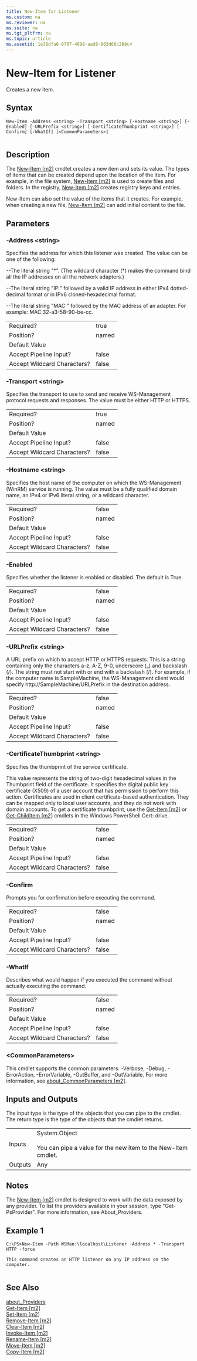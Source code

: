 ```yaml
---
title: New-Item for Listener
ms.custom: na
ms.reviewer: na
ms.suite: na
ms.tgt_pltfrm: na
ms.topic: article
ms.assetid: 1e38dfa6-6707-4698-aad8-963d60c268c4
---
```

# New-Item for Listener
Creates a new item.  
  
## Syntax  
  
```  
New-Item -Address <string> -Transport <string> [-Hostname <string>] [-Enabled] [-URLPrefix <string>] [-CertificateThumbprint <string>] [-Confirm] [-WhatIf] [<CommonParameters>]  
  
```  
  
## Description  
 The [New\-Item &#91;m2&#93;](assetId:///005a0eae-0d1b-4fd0-a8f8-135487794106) cmdlet creates a new item and sets its value. The types of items that can be created depend upon the location of the item. For example, in the file system, [New\-Item &#91;m2&#93;](assetId:///005a0eae-0d1b-4fd0-a8f8-135487794106) is used to create files and folders. In the registry, [New\-Item &#91;m2&#93;](assetId:///005a0eae-0d1b-4fd0-a8f8-135487794106) creates registry keys and entries.  
  
 New\-Item can also set the value of the items that it creates. For example, when creating a new file, [New\-Item &#91;m2&#93;](assetId:///005a0eae-0d1b-4fd0-a8f8-135487794106) can add initial content to the file.  
  
## Parameters  
  
### \-Address \<string\>  
 Specifies the address for which this listener was created. The value can be one of the following:  
  
 \-\-The literal string "\*". \(The wildcard character \(\*\) makes the command bind all the IP addresses on all the network adapters.\)  
  
 \-\-The literal string "IP:" followed by a valid IP address in either IPv4 dotted\-decimal format or in IPv6 cloned\-hexadecimal format.  
  
 \-\-The literal string "MAC:" followed by the MAC address of an adapter. For example: MAC:32\-a3\-58\-90\-be\-cc.  
  
|||  
|-|-|  
|Required?|true|  
|Position?|named|  
|Default Value||  
|Accept Pipeline Input?|false|  
|Accept Wildcard Characters?|false|  
  
### \-Transport \<string\>  
 Specifies the transport to use to send and receive WS\-Management protocol requests and responses. The value must be either HTTP or HTTPS.  
  
|||  
|-|-|  
|Required?|true|  
|Position?|named|  
|Default Value||  
|Accept Pipeline Input?|false|  
|Accept Wildcard Characters?|false|  
  
### \-Hostname \<string\>  
 Specifies the host name of the computer on which the WS\-Management \(WinRM\) service is running. The value must be a fully qualified domain name, an IPv4 or IPv6 literal string, or a wildcard character.  
  
|||  
|-|-|  
|Required?|false|  
|Position?|named|  
|Default Value||  
|Accept Pipeline Input?|false|  
|Accept Wildcard Characters?|false|  
  
### \-Enabled  
 Specifies whether the listener is enabled or disabled. The default is True.  
  
|||  
|-|-|  
|Required?|false|  
|Position?|named|  
|Default Value||  
|Accept Pipeline Input?|false|  
|Accept Wildcard Characters?|false|  
  
### \-URLPrefix \<string\>  
 A URL prefix on which to accept HTTP or HTTPS requests. This is a string containing only the characters a\-z, A\-Z, 9\-0, underscore \(\_\) and backslash \(\/\). The string must not start with or end with a backslash \(\/\). For example, if the computer name is SampleMachine, the WS\-Management client would specify http:\/\/SampleMachine\/URLPrefix in the destination address.  
  
|||  
|-|-|  
|Required?|false|  
|Position?|named|  
|Default Value||  
|Accept Pipeline Input?|false|  
|Accept Wildcard Characters?|false|  
  
### \-CertificateThumbprint \<string\>  
 Specifies the thumbprint of the service certificate.  
  
 This value represents the string of two\-digit hexadecimal values in the Thumbprint field of the certificate. It specifies the digital public key certificate \(X509\) of a user account that has permission to perform this action. Certificates are used in client certificate\-based authentication. They can be mapped only to local user accounts, and they do not work with domain accounts. To get a certificate thumbprint, use the [Get\-Item &#91;m2&#93;](assetId:///0650f666-6d85-4b5f-ab57-34fd9b3d6f19) or [Get\-ChildItem &#91;m2&#93;](assetId:///4b270d63-c995-45b8-b5b4-3f8887efbfcc) cmdlets in the Windows PowerShell Cert: drive.  
  
|||  
|-|-|  
|Required?|false|  
|Position?|named|  
|Default Value||  
|Accept Pipeline Input?|false|  
|Accept Wildcard Characters?|false|  
  
### \-Confirm  
 Prompts you for confirmation before executing the command.  
  
|||  
|-|-|  
|Required?|false|  
|Position?|named|  
|Default Value||  
|Accept Pipeline Input?|false|  
|Accept Wildcard Characters?|false|  
  
### \-WhatIf  
 Describes what would happen if you executed the command without actually executing the command.  
  
|||  
|-|-|  
|Required?|false|  
|Position?|named|  
|Default Value||  
|Accept Pipeline Input?|false|  
|Accept Wildcard Characters?|false|  
  
### \<CommonParameters\>  
 This cmdlet supports the common parameters: \-Verbose, \-Debug, \-ErrorAction, \-ErrorVariable, \-OutBuffer, and \-OutVariable. For more information, see [about\_CommonParameters &#91;m2&#93;](assetId:///cd121ee6-f6a8-4aa6-8f89-94edcedb6780).  
  
## Inputs and Outputs  
 The input type is the type of the objects that you can pipe to the cmdlet. The return type is the type of the objects that the cmdlet returns.  
  
|||  
|-|-|  
|Inputs|System.Object<br /><br /> You can pipe a value for the new item to the New\-Item cmdlet.|  
|Outputs|Any|  
  
## Notes  
 The [New\-Item &#91;m2&#93;](assetId:///005a0eae-0d1b-4fd0-a8f8-135487794106) cmdlet is designed to work with the data exposed by any provider. To list the providers available in your session, type "Get\-PsProvider". For more information, see About\_Providers.  
  
## Example 1  
  
```  
C:\PS>New-Item -Path WSMan:\localhost\Listener -Address * -Transport HTTP -force  
  
This command creates an HTTP listener on any IP address on the computer.  
  
```  
  
## See Also  
 [about\_Providers](assetId:///55e2974f-3314-48d2-8b1b-abdea6b303cb)   
 [Get\-Item &#91;m2&#93;](assetId:///0650f666-6d85-4b5f-ab57-34fd9b3d6f19)   
 [Set\-Item &#91;m2&#93;](assetId:///2ae0f9bc-105b-4363-8410-7f94a3c12fa3)   
 [Remove\-Item &#91;m2&#93;](assetId:///f98b4219-60df-408b-bdc8-994f920fc7bd)   
 [Clear\-Item &#91;m2&#93;](assetId:///b5937fc5-533c-4ac2-9885-61db6df3067d)   
 [Invoke\-Item &#91;m2&#93;](assetId:///38a9887b-ce1a-4bde-be4e-98012efae204)   
 [Rename\-Item &#91;m2&#93;](assetId:///cf036d63-7739-4f1c-ba54-d1049fbcf21d)   
 [Move\-Item &#91;m2&#93;](assetId:///c52264a4-b567-453b-89d5-1ead1289f21b)   
 [Copy\-Item &#91;m2&#93;](assetId:///2c819aec-96c0-49e9-ae3e-9a57559ec99a)
